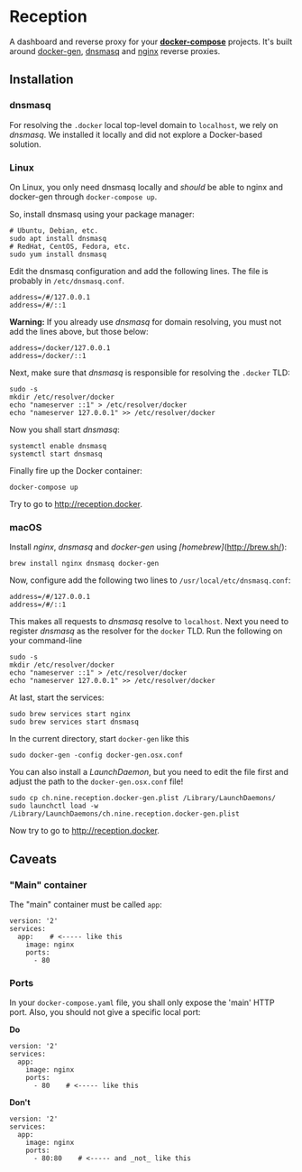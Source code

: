 # Reception

A dashboard and reverse proxy for your
[**docker-compose**](https://docs.docker.com/compose/) projects.
It's built around [docker-gen](https://github.com/jwilder/docker-gen),
[dnsmasq](http://www.thekelleys.org.uk/dnsmasq/doc.html) and
[nginx](https://nginx.org/) reverse proxies.

## Installation

### dnsmasq

For resolving the `.docker` local top-level domain to `localhost`, we rely on
*dnsmasq*. We installed it locally and did not explore a Docker-based solution.


### Linux

On Linux, you only need dnsmasq locally and *should* be able to nginx and
docker-gen through `docker-compose up`.

So, install dnsmasq using your package manager:

    # Ubuntu, Debian, etc.
    sudo apt install dnsmasq
    # RedHat, CentOS, Fedora, etc.
    sudo yum install dnsmasq

Edit the dnsmasq configuration and add the following lines.
The file is probably in `/etc/dnsmasq.conf`.

    address=/#/127.0.0.1
    address=/#/::1

**Warning:** If you already use *dnsmasq* for domain resolving, you must not add
the lines above, but those below:

    address=/docker/127.0.0.1
    address=/docker/::1

Next, make sure that *dnsmasq* is responsible for resolving the `.docker` TLD:

    sudo -s
    mkdir /etc/resolver/docker
    echo "nameserver ::1" > /etc/resolver/docker
    echo "nameserver 127.0.0.1" >> /etc/resolver/docker

Now you shall start *dnsmasq*:

    systemctl enable dnsmasq
    systemctl start dnsmasq

Finally fire up the Docker container:

    docker-compose up

Try to go to http://reception.docker.

### macOS

Install *nginx*, *dnsmasq* and *docker-gen* using *[homebrew]*(http://brew.sh/):

    brew install nginx dnsmasq docker-gen

Now, configure add the following two lines to `/usr/local/etc/dnsmasq.conf`:

    address=/#/127.0.0.1
    address=/#/::1

This makes all requests to *dnsmasq* resolve to `localhost`.
Next you need to register *dnsmasq* as the resolver for the `docker` TLD. Run the
following on your command-line

    sudo -s
    mkdir /etc/resolver/docker
    echo "nameserver ::1" > /etc/resolver/docker
    echo "nameserver 127.0.0.1" >> /etc/resolver/docker

At last, start the services:

    sudo brew services start nginx
    sudo brew services start dnsmasq

In  the current directory, start `docker-gen` like this

    sudo docker-gen -config docker-gen.osx.conf

You can also install a *LaunchDaemon*, but you need to edit the file first and
adjust the path to the `docker-gen.osx.conf` file!

    sudo cp ch.nine.reception.docker-gen.plist /Library/LaunchDaemons/
    sudo launchctl load -w /Library/LaunchDaemons/ch.nine.reception.docker-gen.plist

Now try to go to http://reception.docker.

## Caveats

### "Main" container

The "main" container must be called `app`:

    version: '2'
    services:
      app:    # <----- like this
        image: nginx
        ports:
          - 80

### Ports

In your `docker-compose.yaml` file, you shall only expose the 'main' HTTP port.
Also, you should not give a specific local port:

**Do**

    version: '2'
    services:
      app:
        image: nginx
        ports:
          - 80    # <----- like this

**Don't**

    version: '2'
    services:
      app:
        image: nginx
        ports:
          - 80:80    # <----- and _not_ like this

